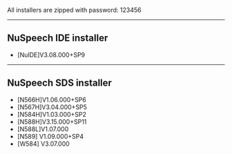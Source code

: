 All installers are zipped with password: 123456

-------------
NuSpeech IDE installer
-------------
- [NuIDE]V3.08.000+SP9

-------------
NuSpeech SDS installer
-------------
- [N566H]V1.06.000+SP6
- [N567H]V3.04.000+SP5
- [N584H]V1.03.000+SP2
- [N588H]V3.15.000+SP11
- [N588L]V1.07.000
- [N589] V1.09.000+SP4
- [W584] V3.07.000
